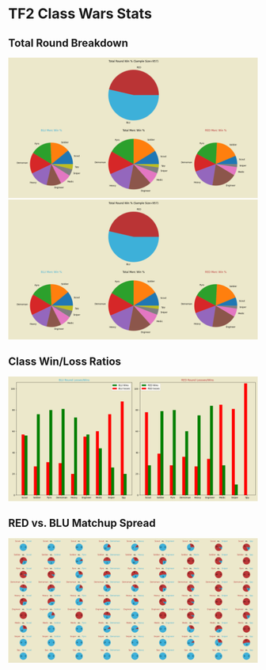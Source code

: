 # TF2 Class Wars Stats

## Total Round Breakdown
<img src="data0_totalwins.png" class="img-responsive" alt=""> </div>
![data0](https://github.com/ShrimpyJ/ClassWars/blob/main/data0_totalwins.png)

## Class Win/Loss Ratios
![data1](https://github.com/ShrimpyJ/ClassWars/blob/main/data1_winslosses.png)

## RED vs. BLU Matchup Spread
![data2](https://github.com/ShrimpyJ/ClassWars/blob/main/data2_matchups.png)
